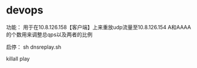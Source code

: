 # devops


功能：
用于在10.8.126.158【客户端】上来重放udp流量至10.8.126.154
A和AAAA的个数用来调整总qps以及两者的比例

启停：
sh dnsreplay.sh

killall play